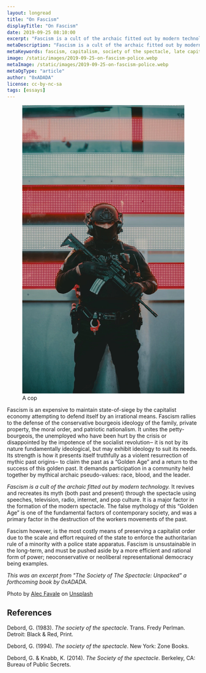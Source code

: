 ```yaml
---
layout: longread
title: "On Fascism"
displayTitle: "On Fascism"
date: 2019-09-25 08:10:00
excerpt: "Fascism is a cult of the archaic fitted out by modern technology"
metaDescription: "Fascism is a cult of the archaic fitted out by modern technology"
metaKeywords: fascism, capitalism, society of the spectacle, late capitalism, real estate
image: /static/images/2019-09-25-on-fascism-police.webp
metaImage: /static/images/2019-09-25-on-fascism-police.webp
metaOgType: "article"
author: "0xADADA"
license: cc-by-nc-sa
tags: [essays]
---
```


<figure>
  <img src="/static/images/2019-09-25-on-fascism-police.webp" alt="ACAB" title="A cop">
  <figcaption>A cop</figcaption>
</figure>

Fascism is an expensive to maintain state-of-siege by the capitalist economy attempting 
to defend itself by an irrational means. Fascism rallies to the defense of the 
conservative bourgeois ideology of the family, private property, the moral order, 
and patriotic nationalism. It unites the petty-bourgeois, the unemployed who have 
been hurt by the crisis or disappointed by the impotence of the socialist 
revolution‒ it is not by its nature fundamentally ideological, but may exhibit 
ideology to suit its needs. Its strength is how it presents itself truthfully as 
a violent resurrection of mythic past origins‒ to claim the past as a “Golden 
Age” and a return to the success of this golden past. It demands participation 
in a community held together by mythical archaic pseudo-values: race, blood, and 
the leader.

_Fascism is a cult of the archaic fitted out by modern technology._ It revives 
and recreates its myth (both past and present) through the spectacle using 
speeches, television, radio, internet, and pop culture. It is a major factor in 
the formation of the modern spectacle. The false mythology of this “Golden Age” 
is one of the fundamental factors of contemporary society, and was a primary factor 
in the destruction of the workers movements of the past. 

Fascism however, is the most costly means of preserving a capitalist order due to 
the scale and effort required of the state to enforce the authoritarian rule of 
a minority with a police state apparatus. Fascism is unsustainable in the 
long-term, and must be pushed aside by a more efficient and rational form of 
power; neoconservative or neoliberal representational democracy being examples.

_This was an excerpt from "The Society of The Spectacle: Unpacked" a forthcoming book by 0xADADA._

<aside>
  Photo by <a href="https://unsplash.com/@alecfavale">Alec Favale</a> on 
  <a href="https://unsplash.com/s/photos/police">Unsplash</a>
</aside>

<aside hidden>
  This was also posted to
  <a href="https://indieweb.xyz/en/socialtheory" class="u-syndication">/en/socialtheory</a>.
</aside>

## References

Debord, G.
(1983). 
_The society of the spectacle_.
Trans. Fredy Perlman. 
Detroit: Black & Red, Print.

Debord, G.
(1994). 
_The society of the spectacle_.
New York: Zone Books.

Debord, G. & Knabb, K. 
(2014). 
_The Society of the spectacle_. 
Berkeley, CA: Bureau of Public Secrets.

